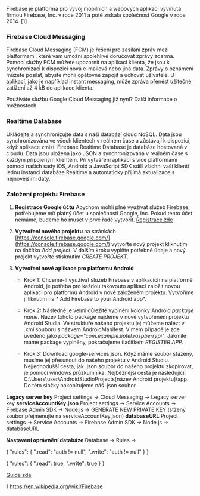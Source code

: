 Firebase je platforma pro vývoj mobilních a webových aplikací vyvinutá firmou Firebase, Inc. v roce 2011 a poté získala společnost Google v roce 2014. [1]

### Firebase Cloud Messaging

Firebase Cloud Messaging (FCM) je řešení pro zasílání zpráv mezi platformami, které vám umožní spolehlivě doručovat zprávy zdarma.
Pomocí služby FCM můžete upozornit na aplikaci klienta, že jsou k synchronizaci k dispozici nová e-mailová nebo jiná data. Zprávy o oznámení můžete posílat, abyste mohli opětovně zapojit a uchovat uživatele. U aplikací, jako je například instant messaging, může zpráva přenést užitečné zatížení až 4 kB do aplikace klienta.

Používáte službu Google Cloud Messaging již nyní? Další informace o možnostech.

### Realtime Database

Ukládejte a synchronizujte data s naší databází cloud NoSQL. Data jsou synchronizována ve všech klientech v reálném čase a zůstávají k dispozici, když aplikace zmizí.
Firebase Realtime Database je databáze hostovaná v cloudu. Data jsou uložena jako JSON a synchronizována v reálném čase s každým připojeným klientem. Při vytváření aplikací s více platformami pomocí našich sady iOS, Android a JavaScript SDK sdílí všichni vaši klienti jednu instanci databáze Realtime a automaticky přijímá aktualizace s nejnovějšími daty.

### Založení projektu Firebase

1. **Registrace Google účtu** Abychom mohli plně využívat služeb Firebase, potřebujeme mít platný účet u společnosti Google, Inc. Pokud tento účet nemáme, budeme ho muset v prvé řadě vytvořit. [Registrace zde](https://accounts.google.com/SignUp?continue=https%3A%2F%2Fwww.google.cz%2F%3Fgfe_rd%3Dcr%26ei%3DUXnfWML0IfGv8wfVooPIAg&hl=cs)

2. **Vytvoření nového projektu** na stránkách [https://console.firebase.google.com/](https://console.firebase.google.com/) vytvořte nový projekt kliknutím na tlačítko *Add project*. V dalším kroku vyplňte potřebné údaje a nový projekt vytvořte stisknutím *CREATE PROJEKT*.

3. **Vytvoření nové aplikace pro platformu Android** 
    - Krok 1: Chceme-li využívat služeb Firebase v aplikacích na platformě Android, je potřeba pro každou takovouto aplikaci založit novou aplikaci pro platformu Android v nově založeném projektu. Vytvoříme ji liknutím na * Add Firebase to your Android app*. 
    - Krok 2: Následně je velmi důležité vyplnění kolonky Android *package name*. Název tohoto package najdeme v nově vytvořeném projektu Android Studia. Ve struktuře našeho projektu jej můžeme nalézt v .xml souboru s názvem AndroidManifest. V mém případě je zde uvedeno jako *package="com.example.liptel.raspberrypi"*. Jakmile máme package vyplněny, pokračujeme tlačítkem *REGISTER APP*.

    - Krok 3: Download google-services.json. Když máme soubor stažený, musíme jej přesunout do našeho projektu v Android Studiu. Nejjednodušší cesta, jak .json soubor do našeho projektu zkopírovat, je pomocí windows průzkumníka. Nejběžnější cesta je následující: C:\Users\user\AndroidStudioProjects\[název Android projektu]\app. Do této složky nakopírujeme náš .json soubor.



**Legacy server key** Project settings -> Cloud Messaging -> Legacy server key
**serviceAccountKey.json** Project settings -> Service Accounts -> Firebase Admin SDK -> Node.js -> GENERATE NEW PRIVATE KEY (stžený soubor přejmenujte na serviceAccountKey.json)
**databaseURL** Project settings -> Service Accounts -> Firebase Admin SDK -> Node.js -> databaseURL


**Nastavení oprávnění databáze** Database -> Rules -> 

{
  "rules": {
    ".read": "auth != null",
    ".write": "auth != null"
  }
}

{
  "rules": {
    ".read": true,
    ".write": true
  }
}

[Guide zde](https://firebase.google.com/docs/database/)





1 https://en.wikipedia.org/wiki/Firebase
